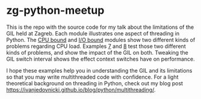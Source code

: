 # zg-python-meetup

This is the repo with the source code for my talk about the limitations of the
GIL held at Zagreb. Each module illustrates one aspect of threading in
Python. The [CPU bound](cpubound.py) and [I/O bound](iobound.py) modules 
show two different kinds of problems regarding CPU load. Examples 
[7](example07.py) and [8](example08.py) test those two different kinds of 
problems, and show the impact of the GIL on both. Tweaking the GIL switch 
interval shows the effect context switches have on performance.

I hope these examples help you in understanding the GIL and its limitations 
so that you may write multithreaded code with confidence. For a light 
theoretical background on threading in Python, check out my blog post 
https://ivanjedovnicki.github.io/blog/python/multithreading/.
